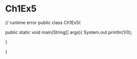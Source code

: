 # Ch1Ex5
// runtime error
public class Ch1Ex5{

public static void main(String[] args){
System.out.println(1/0);

}

}
